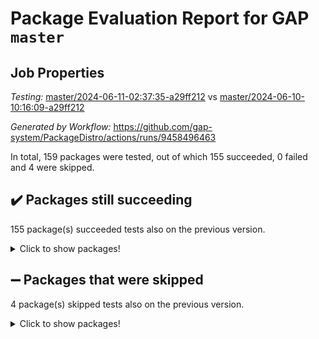 # Package Evaluation Report for GAP `master`

## Job Properties

*Testing:* [master/2024-06-11-02:37:35-a29ff212](https://github.com/gap-system/PackageDistro/blob/data/reports/master/2024-06-11-02:37:35-a29ff212) vs [master/2024-06-10-10:16:09-a29ff212](https://github.com/gap-system/PackageDistro/blob/data/reports/master/2024-06-10-10:16:09-a29ff212)

*Generated by Workflow:* https://github.com/gap-system/PackageDistro/actions/runs/9458496463

In total, 159 packages were tested, out of which 155 succeeded, 0 failed and 4 were skipped.

## :heavy_check_mark: Packages still succeeding

155 package(s) succeeded tests also on the previous version.
<details><summary>Click to show packages!</summary>

- 4ti2interface 2023.02-04 [(success)](https://github.com/gap-system/PackageDistro/actions/runs/9458496463/job/26054276539)
- ace 5.6.2 [(success)](https://github.com/gap-system/PackageDistro/actions/runs/9458496463/job/26054278051)
- aclib 1.3.2 [(success)](https://github.com/gap-system/PackageDistro/actions/runs/9458496463/job/26054279080)
- agt 0.3.1 [(success)](https://github.com/gap-system/PackageDistro/actions/runs/9458496463/job/26054279597)
- alnuth 3.2.1 [(success)](https://github.com/gap-system/PackageDistro/actions/runs/9458496463/job/26054280035)
- anupq 3.3.0 [(success)](https://github.com/gap-system/PackageDistro/actions/runs/9458496463/job/26054280317)
- atlasrep 2.1.8 [(success)](https://github.com/gap-system/PackageDistro/actions/runs/9458496463/job/26054281793)
- autodoc 2023.06.19 [(success)](https://github.com/gap-system/PackageDistro/actions/runs/9458496463/job/26054282369)
- automata 1.15 [(success)](https://github.com/gap-system/PackageDistro/actions/runs/9458496463/job/26054282538)
- automgrp 1.3.2 [(success)](https://github.com/gap-system/PackageDistro/actions/runs/9458496463/job/26054282660)
- autpgrp 1.11 [(success)](https://github.com/gap-system/PackageDistro/actions/runs/9458496463/job/26054282798)
- cap 2024.06-02 [(success)](https://github.com/gap-system/PackageDistro/actions/runs/9458496463/job/26054282949)
- caratinterface 2.3.6 [(success)](https://github.com/gap-system/PackageDistro/actions/runs/9458496463/job/26054283105)
- cddinterface 2022.11.01 [(success)](https://github.com/gap-system/PackageDistro/actions/runs/9458496463/job/26054283236)
- circle 1.6.6 [(success)](https://github.com/gap-system/PackageDistro/actions/runs/9458496463/job/26054283369)
- classicpres 1.22 [(success)](https://github.com/gap-system/PackageDistro/actions/runs/9458496463/job/26054283514)
- cohomolo 1.6.11 [(success)](https://github.com/gap-system/PackageDistro/actions/runs/9458496463/job/26054283668)
- congruence 1.2.6 [(success)](https://github.com/gap-system/PackageDistro/actions/runs/9458496463/job/26054283832)
- corelg 1.56 [(success)](https://github.com/gap-system/PackageDistro/actions/runs/9458496463/job/26054283969)
- crime 1.6 [(success)](https://github.com/gap-system/PackageDistro/actions/runs/9458496463/job/26054284136)
- crisp 1.4.6 [(success)](https://github.com/gap-system/PackageDistro/actions/runs/9458496463/job/26054284275)
- crypting 0.10.4 [(success)](https://github.com/gap-system/PackageDistro/actions/runs/9458496463/job/26054284412)
- cryst 4.1.27 [(success)](https://github.com/gap-system/PackageDistro/actions/runs/9458496463/job/26054284512)
- crystcat 1.1.10 [(success)](https://github.com/gap-system/PackageDistro/actions/runs/9458496463/job/26054284622)
- ctbllib 1.3.9 [(success)](https://github.com/gap-system/PackageDistro/actions/runs/9458496463/job/26054284806)
- cubefree 1.19 [(success)](https://github.com/gap-system/PackageDistro/actions/runs/9458496463/job/26054284953)
- curlinterface 2.3.2 [(success)](https://github.com/gap-system/PackageDistro/actions/runs/9458496463/job/26054285123)
- cvec 2.8.1 [(success)](https://github.com/gap-system/PackageDistro/actions/runs/9458496463/job/26054285302)
- datastructures 0.3.0 [(success)](https://github.com/gap-system/PackageDistro/actions/runs/9458496463/job/26054285446)
- deepthought 1.0.6 [(success)](https://github.com/gap-system/PackageDistro/actions/runs/9458496463/job/26054285607)
- design 1.8 [(success)](https://github.com/gap-system/PackageDistro/actions/runs/9458496463/job/26054285742)
- difsets 2.3.1 [(success)](https://github.com/gap-system/PackageDistro/actions/runs/9458496463/job/26054285863)
- digraphs 1.7.1 [(success)](https://github.com/gap-system/PackageDistro/actions/runs/9458496463/job/26054285994)
- edim 1.3.8 [(success)](https://github.com/gap-system/PackageDistro/actions/runs/9458496463/job/26054286136)
- example 4.3.4 [(success)](https://github.com/gap-system/PackageDistro/actions/runs/9458496463/job/26054286316)
- examplesforhomalg 2023.10-01 [(success)](https://github.com/gap-system/PackageDistro/actions/runs/9458496463/job/26054286473)
- factint 1.6.3 [(success)](https://github.com/gap-system/PackageDistro/actions/runs/9458496463/job/26054286624)
- ferret 1.0.11 [(success)](https://github.com/gap-system/PackageDistro/actions/runs/9458496463/job/26054286762)
- fga 1.5.0 [(success)](https://github.com/gap-system/PackageDistro/actions/runs/9458496463/job/26054286896)
- fining 1.5.6 [(success)](https://github.com/gap-system/PackageDistro/actions/runs/9458496463/job/26054287036)
- float 1.0.4 [(success)](https://github.com/gap-system/PackageDistro/actions/runs/9458496463/job/26054287194)
- format 1.4.4 [(success)](https://github.com/gap-system/PackageDistro/actions/runs/9458496463/job/26054287354)
- forms 1.2.11 [(success)](https://github.com/gap-system/PackageDistro/actions/runs/9458496463/job/26054287486)
- fplsa 1.2.6 [(success)](https://github.com/gap-system/PackageDistro/actions/runs/9458496463/job/26054287619)
- fr 2.4.13 [(success)](https://github.com/gap-system/PackageDistro/actions/runs/9458496463/job/26054287764)
- francy 2.0.3 [(success)](https://github.com/gap-system/PackageDistro/actions/runs/9458496463/job/26054287903)
- fwtree 1.3 [(success)](https://github.com/gap-system/PackageDistro/actions/runs/9458496463/job/26054288049)
- gapdoc 1.6.7 [(success)](https://github.com/gap-system/PackageDistro/actions/runs/9458496463/job/26054288207)
- gauss 2023.02-04 [(success)](https://github.com/gap-system/PackageDistro/actions/runs/9458496463/job/26054288365)
- gaussforhomalg 2023.11-01 [(success)](https://github.com/gap-system/PackageDistro/actions/runs/9458496463/job/26054288502)
- gbnp 1.0.5 [(success)](https://github.com/gap-system/PackageDistro/actions/runs/9458496463/job/26054288633)
- generalizedmorphismsforcap 2024.04-01 [(success)](https://github.com/gap-system/PackageDistro/actions/runs/9458496463/job/26054288738)
- genss 1.6.8 [(success)](https://github.com/gap-system/PackageDistro/actions/runs/9458496463/job/26054288902)
- gradedmodules 2024.01-01 [(success)](https://github.com/gap-system/PackageDistro/actions/runs/9458496463/job/26054289044)
- gradedringforhomalg 2023.08-01 [(success)](https://github.com/gap-system/PackageDistro/actions/runs/9458496463/job/26054289193)
- grape 4.9.0 [(success)](https://github.com/gap-system/PackageDistro/actions/runs/9458496463/job/26054289331)
- groupoids 1.74 [(success)](https://github.com/gap-system/PackageDistro/actions/runs/9458496463/job/26054289472)
- grpconst 2.6.5 [(success)](https://github.com/gap-system/PackageDistro/actions/runs/9458496463/job/26054289611)
- guarana 0.96.3 [(success)](https://github.com/gap-system/PackageDistro/actions/runs/9458496463/job/26054289762)
- guava 3.19 [(success)](https://github.com/gap-system/PackageDistro/actions/runs/9458496463/job/26054289896)
- hap 1.62 [(success)](https://github.com/gap-system/PackageDistro/actions/runs/9458496463/job/26054290085)
- hapcryst 0.1.15 [(success)](https://github.com/gap-system/PackageDistro/actions/runs/9458496463/job/26054290226)
- hecke 1.5.3 [(success)](https://github.com/gap-system/PackageDistro/actions/runs/9458496463/job/26054290373)
- help 4.0 [(success)](https://github.com/gap-system/PackageDistro/actions/runs/9458496463/job/26054290553)
- homalg 2024.01-01 [(success)](https://github.com/gap-system/PackageDistro/actions/runs/9458496463/job/26054290689)
- homalgtocas 2023.11-01 [(success)](https://github.com/gap-system/PackageDistro/actions/runs/9458496463/job/26054290848)
- idrel 2.47 [(success)](https://github.com/gap-system/PackageDistro/actions/runs/9458496463/job/26054291019)
- images 1.3.2 [(success)](https://github.com/gap-system/PackageDistro/actions/runs/9458496463/job/26054291191)
- intpic 0.3.0 [(success)](https://github.com/gap-system/PackageDistro/actions/runs/9458496463/job/26054291339)
- io 4.8.2 [(success)](https://github.com/gap-system/PackageDistro/actions/runs/9458496463/job/26054291528)
- io_forhomalg 2023.02-04 [(success)](https://github.com/gap-system/PackageDistro/actions/runs/9458496463/job/26054291714)
- irredsol 1.4.4 [(success)](https://github.com/gap-system/PackageDistro/actions/runs/9458496463/job/26054291893)
- json 2.2.1 [(success)](https://github.com/gap-system/PackageDistro/actions/runs/9458496463/job/26054292028)
- jupyterkernel 1.5.0 [(success)](https://github.com/gap-system/PackageDistro/actions/runs/9458496463/job/26054292206)
- jupyterviz 1.5.6 [(success)](https://github.com/gap-system/PackageDistro/actions/runs/9458496463/job/26054292348)
- kan 1.37 [(success)](https://github.com/gap-system/PackageDistro/actions/runs/9458496463/job/26054292528)
- kbmag 1.5.11 [(success)](https://github.com/gap-system/PackageDistro/actions/runs/9458496463/job/26054292684)
- laguna 3.9.6 [(success)](https://github.com/gap-system/PackageDistro/actions/runs/9458496463/job/26054292826)
- liealgdb 2.2.1 [(success)](https://github.com/gap-system/PackageDistro/actions/runs/9458496463/job/26054292995)
- liepring 2.8 [(success)](https://github.com/gap-system/PackageDistro/actions/runs/9458496463/job/26054293155)
- liering 2.4.2 [(success)](https://github.com/gap-system/PackageDistro/actions/runs/9458496463/job/26054293317)
- linearalgebraforcap 2024.06-01 [(success)](https://github.com/gap-system/PackageDistro/actions/runs/9458496463/job/26054293454)
- lins 0.9 [(success)](https://github.com/gap-system/PackageDistro/actions/runs/9458496463/job/26054293645)
- localizeringforhomalg 2023.10-01 [(success)](https://github.com/gap-system/PackageDistro/actions/runs/9458496463/job/26054293807)
- loops 3.4.3 [(success)](https://github.com/gap-system/PackageDistro/actions/runs/9458496463/job/26054293984)
- lpres 1.0.3 [(success)](https://github.com/gap-system/PackageDistro/actions/runs/9458496463/job/26054294146)
- majoranaalgebras 1.5.1 [(success)](https://github.com/gap-system/PackageDistro/actions/runs/9458496463/job/26054294279)
- mapclass 1.4.6 [(success)](https://github.com/gap-system/PackageDistro/actions/runs/9458496463/job/26054294438)
- matgrp 0.70 [(success)](https://github.com/gap-system/PackageDistro/actions/runs/9458496463/job/26054294590)
- matricesforhomalg 2024.02-01 [(success)](https://github.com/gap-system/PackageDistro/actions/runs/9458496463/job/26054294777)
- modisom 2.5.4 [(success)](https://github.com/gap-system/PackageDistro/actions/runs/9458496463/job/26054294925)
- modulepresentationsforcap 2024.04-01 [(success)](https://github.com/gap-system/PackageDistro/actions/runs/9458496463/job/26054295076)
- modules 2024.01-01 [(success)](https://github.com/gap-system/PackageDistro/actions/runs/9458496463/job/26054295263)
- monoidalcategories 2024.06-01 [(success)](https://github.com/gap-system/PackageDistro/actions/runs/9458496463/job/26054295436)
- nconvex 2022.09-01 [(success)](https://github.com/gap-system/PackageDistro/actions/runs/9458496463/job/26054295635)
- nilmat 1.4.2 [(success)](https://github.com/gap-system/PackageDistro/actions/runs/9458496463/job/26054295795)
- nock 1.5 [(success)](https://github.com/gap-system/PackageDistro/actions/runs/9458496463/job/26054295937)
- normalizinterface 1.3.6 [(success)](https://github.com/gap-system/PackageDistro/actions/runs/9458496463/job/26054296075)
- nq 2.5.11 [(success)](https://github.com/gap-system/PackageDistro/actions/runs/9458496463/job/26054296208)
- numericalsgps 1.3.1 [(success)](https://github.com/gap-system/PackageDistro/actions/runs/9458496463/job/26054296354)
- openmath 11.5.3 [(success)](https://github.com/gap-system/PackageDistro/actions/runs/9458496463/job/26054296496)
- orb 4.9.0 [(success)](https://github.com/gap-system/PackageDistro/actions/runs/9458496463/job/26054296631)
- packagemanager 1.4.3 [(success)](https://github.com/gap-system/PackageDistro/actions/runs/9458496463/job/26054296767)
- patternclass 2.4.3 [(success)](https://github.com/gap-system/PackageDistro/actions/runs/9458496463/job/26054296908)
- permut 2.0.5 [(success)](https://github.com/gap-system/PackageDistro/actions/runs/9458496463/job/26054297048)
- polenta 1.3.10 [(success)](https://github.com/gap-system/PackageDistro/actions/runs/9458496463/job/26054297172)
- polymaking 0.8.7 [(success)](https://github.com/gap-system/PackageDistro/actions/runs/9458496463/job/26054297487)
- primgrp 3.4.4 [(success)](https://github.com/gap-system/PackageDistro/actions/runs/9458496463/job/26054297624)
- profiling 2.5.4 [(success)](https://github.com/gap-system/PackageDistro/actions/runs/9458496463/job/26054297761)
- qdistrnd 0.9.4 [(success)](https://github.com/gap-system/PackageDistro/actions/runs/9458496463/job/26054297898)
- qpa 1.35 [(success)](https://github.com/gap-system/PackageDistro/actions/runs/9458496463/job/26054298029)
- quagroup 1.8.4 [(success)](https://github.com/gap-system/PackageDistro/actions/runs/9458496463/job/26054298127)
- radiroot 2.9 [(success)](https://github.com/gap-system/PackageDistro/actions/runs/9458496463/job/26054298257)
- rcwa 4.7.1 [(success)](https://github.com/gap-system/PackageDistro/actions/runs/9458496463/job/26054298367)
- rds 1.8 [(success)](https://github.com/gap-system/PackageDistro/actions/runs/9458496463/job/26054298471)
- recog 1.4.2 [(success)](https://github.com/gap-system/PackageDistro/actions/runs/9458496463/job/26054298589)
- repndecomp 1.3.0 [(success)](https://github.com/gap-system/PackageDistro/actions/runs/9458496463/job/26054298710)
- repsn 3.1.2 [(success)](https://github.com/gap-system/PackageDistro/actions/runs/9458496463/job/26054298845)
- resclasses 4.7.3 [(success)](https://github.com/gap-system/PackageDistro/actions/runs/9458496463/job/26054298977)
- ringsforhomalg 2023.11-02 [(success)](https://github.com/gap-system/PackageDistro/actions/runs/9458496463/job/26054299093)
- sco 2023.08-01 [(success)](https://github.com/gap-system/PackageDistro/actions/runs/9458496463/job/26054299230)
- scscp 2.4.2 [(success)](https://github.com/gap-system/PackageDistro/actions/runs/9458496463/job/26054299372)
- semigroups 5.3.7 [(success)](https://github.com/gap-system/PackageDistro/actions/runs/9458496463/job/26054299497)
- sglppow 2.4 [(success)](https://github.com/gap-system/PackageDistro/actions/runs/9458496463/job/26054299611)
- sgpviz 0.999.5 [(success)](https://github.com/gap-system/PackageDistro/actions/runs/9458496463/job/26054299754)
- simpcomp 2.1.14 [(success)](https://github.com/gap-system/PackageDistro/actions/runs/9458496463/job/26054299869)
- singular 2024.06.03 [(success)](https://github.com/gap-system/PackageDistro/actions/runs/9458496463/job/26054300000)
- sl2reps 1.1 [(success)](https://github.com/gap-system/PackageDistro/actions/runs/9458496463/job/26054300105)
- sla 1.5.3 [(success)](https://github.com/gap-system/PackageDistro/actions/runs/9458496463/job/26054300212)
- smallgrp 1.5.3 [(success)](https://github.com/gap-system/PackageDistro/actions/runs/9458496463/job/26054300337)
- smallsemi 0.7.0 [(success)](https://github.com/gap-system/PackageDistro/actions/runs/9458496463/job/26054300453)
- sonata 2.9.6 [(success)](https://github.com/gap-system/PackageDistro/actions/runs/9458496463/job/26054300569)
- sophus 1.27 [(success)](https://github.com/gap-system/PackageDistro/actions/runs/9458496463/job/26054300696)
- sotgrps 1.2 [(success)](https://github.com/gap-system/PackageDistro/actions/runs/9458496463/job/26054300854)
- spinsym 1.5.2 [(success)](https://github.com/gap-system/PackageDistro/actions/runs/9458496463/job/26054300972)
- standardff 1.0 [(success)](https://github.com/gap-system/PackageDistro/actions/runs/9458496463/job/26054301131)
- symbcompcc 1.3.2 [(success)](https://github.com/gap-system/PackageDistro/actions/runs/9458496463/job/26054301290)
- thelma 1.3 [(success)](https://github.com/gap-system/PackageDistro/actions/runs/9458496463/job/26054301416)
- tomlib 1.2.11 [(success)](https://github.com/gap-system/PackageDistro/actions/runs/9458496463/job/26054301541)
- toolsforhomalg 2023.11-01 [(success)](https://github.com/gap-system/PackageDistro/actions/runs/9458496463/job/26054301667)
- toric 1.9.5 [(success)](https://github.com/gap-system/PackageDistro/actions/runs/9458496463/job/26054301790)
- toricvarieties 2022.07.13 [(success)](https://github.com/gap-system/PackageDistro/actions/runs/9458496463/job/26054301950)
- transgrp 3.6.5 [(success)](https://github.com/gap-system/PackageDistro/actions/runs/9458496463/job/26054302096)
- typeset 1.2.2 [(success)](https://github.com/gap-system/PackageDistro/actions/runs/9458496463/job/26054302237)
- ugaly 4.1.3 [(success)](https://github.com/gap-system/PackageDistro/actions/runs/9458496463/job/26054302363)
- unipot 1.5 [(success)](https://github.com/gap-system/PackageDistro/actions/runs/9458496463/job/26054302526)
- unitlib 4.2.0 [(success)](https://github.com/gap-system/PackageDistro/actions/runs/9458496463/job/26054302935)
- utils 0.85 [(success)](https://github.com/gap-system/PackageDistro/actions/runs/9458496463/job/26054303076)
- uuid 0.7 [(success)](https://github.com/gap-system/PackageDistro/actions/runs/9458496463/job/26054303201)
- walrus 0.9991 [(success)](https://github.com/gap-system/PackageDistro/actions/runs/9458496463/job/26054303323)
- wedderga 4.10.5 [(success)](https://github.com/gap-system/PackageDistro/actions/runs/9458496463/job/26054303466)
- xmod 2.92 [(success)](https://github.com/gap-system/PackageDistro/actions/runs/9458496463/job/26054303588)
- xmodalg 1.23 [(success)](https://github.com/gap-system/PackageDistro/actions/runs/9458496463/job/26054303693)
- yangbaxter 0.10.3 [(success)](https://github.com/gap-system/PackageDistro/actions/runs/9458496463/job/26054303806)
- zeromqinterface 0.14 [(success)](https://github.com/gap-system/PackageDistro/actions/runs/9458496463/job/26054303943)
</details>

## :heavy_minus_sign: Packages that were skipped

4 package(s) skipped tests also on the previous version.
<details><summary>Click to show packages!</summary>

- browse 1.8.21 [(skipped)](https://github.com/gap-system/PackageDistro/actions/runs/9458496463/job/26054080833)
- itc 1.5.1 [(skipped)](https://github.com/gap-system/PackageDistro/actions/runs/9458496463/job/26054080833)
- polycyclic 2.16 [(skipped)](https://github.com/gap-system/PackageDistro/actions/runs/9458496463/job/26054080833)
- xgap 4.32 [(skipped)](https://github.com/gap-system/PackageDistro/actions/runs/9458496463/job/26054080833)
</details>

